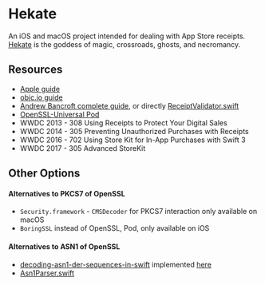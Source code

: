 # Hekate

An iOS and macOS project intended for dealing with App Store receipts.
[Hekate](https://en.wikipedia.org/wiki/Hecate) is the goddess of magic, crossroads, ghosts, and necromancy.

## Resources

- [Apple guide](https://developer.apple.com/library/content/releasenotes/General/ValidateAppStoreReceipt/Introduction.html)
- [objc.io guide](https://www.objc.io/issues/17-security/receipt-validation/)
- [Andrew Bancroft complete guide](https://www.andrewcbancroft.com/2017/08/01/local-receipt-validation-swift-start-finish/), or directly [ReceiptValidator.swift](https://github.com/andrewcbancroft/SwiftyLocalReceiptValidator/blob/master/ReceiptValidator.swift)
- [OpenSSL-Universal Pod](https://github.com/krzyzanowskim/OpenSSL)
- WWDC 2013 - 308 Using Receipts to Protect Your Digital Sales
- WWDC 2014 - 305 Preventing Unauthorized Purchases with Receipts
- WWDC 2016 - 702 Using Store Kit for In-App Purchases with Swift 3
- WWDC 2017 - 305 Advanced StoreKit

## Other Options

#### Alternatives to PKCS7 of OpenSSL
- `Security.framework` - `CMSDecoder` for PKCS7 interaction only available on macOS
- `BoringSSL` instead of OpenSSL, Pod, only available on iOS

#### Alternatives to ASN1 of OpenSSL
- [decoding-asn1-der-sequences-in-swift](http://nspasteboard.com/2016/10/23/decoding-asn1-der-sequences-in-swift/) implemented [here](https://gist.github.com/Jugale/2daaec0715d4f6d7347534d42bfa7110)
- [Asn1Parser.swift](https://github.com/TakeScoop/SwiftyRSA/blob/03250be7319d8c54159234e5258ead395ea4de4c/SwiftyRSA/Asn1Parser.swift)


